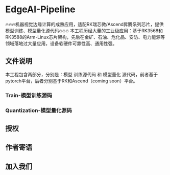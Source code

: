 # EdgeAI-Pipeline
🔥🔥🔥机器视觉边缘计算的成熟应用，适配RK瑞芯微/Ascend昇腾系列芯片，提供模型训练、模型量化源代码🔥🔥🔥
本工程历经大量的工业级应用：基于RK3568和RK3588的Arm-Linux芯片架构，先后在金矿、石油、危化品、安防、电力能源等领域落地过大量应用，设备软硬件可靠性高、通用性强。

## 文件说明
本工程包含两部分，分别是：模型 训练源代码 和 模型量化 源代码，前者基于pytorch平台，后者分别基于RK和Ascend（coming soon）平台。
### Train-模型训练源码

### Quantization-模型量化源码

## 授权

## 作者寄语

## 加入我们
